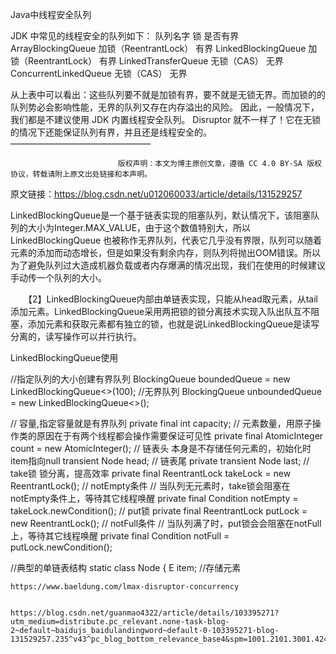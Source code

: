 Java中线程安全队列

JDK 中常见的线程安全的队列如下：
队列名字	锁	是否有界
ArrayBlockingQueue	加锁（ReentrantLock）	有界
LinkedBlockingQueue	加锁（ReentrantLock）	有界
LinkedTransferQueue	无锁（CAS）	无界
ConcurrentLinkedQueue	无锁（CAS）	无界

从上表中可以看出：这些队列要不就是加锁有界，要不就是无锁无界。而加锁的的队列势必会影响性能，无界的队列又存在内存溢出的风险。
因此，一般情况下，我们都是不建议使用 JDK 内置线程安全队列。
Disruptor 就不一样了！它在无锁的情况下还能保证队列有界，并且还是线程安全的。
————————————————

                            版权声明：本文为博主原创文章，遵循 CC 4.0 BY-SA 版权协议，转载请附上原文出处链接和本声明。
                        
原文链接：https://blog.csdn.net/u012060033/article/details/131529257


LinkedBlockingQueue是一个基于链表实现的阻塞队列，默认情况下，该阻塞队列的大小为Integer.MAX_VALUE，由于这个数值特别大，所以 LinkedBlockingQueue 也被称作无界队列，代表它几乎没有界限，队列可以随着元素的添加而动态增长，但是如果没有剩余内存，则队列将抛出OOM错误。所以为了避免队列过大造成机器负载或者内存爆满的情况出现，我们在使用的时候建议手动传一个队列的大小。

　　【2】LinkedBlockingQueue内部由单链表实现，只能从head取元素，从tail添加元素。LinkedBlockingQueue采用两把锁的锁分离技术实现入队出队互不阻塞，添加元素和获取元素都有独立的锁，也就是说LinkedBlockingQueue是读写分离的，读写操作可以并行执行。

 
LinkedBlockingQueue使用

//指定队列的大小创建有界队列
BlockingQueue<Integer> boundedQueue = new LinkedBlockingQueue<>(100);
//无界队列
BlockingQueue<Integer> unboundedQueue = new LinkedBlockingQueue<>();




// 容量,指定容量就是有界队列
private final int capacity;
// 元素数量，用原子操作类的原因在于有两个线程都会操作需要保证可见性
private final AtomicInteger count = new AtomicInteger();
// 链表头  本身是不存储任何元素的，初始化时item指向null
transient Node<E> head;
// 链表尾
private transient Node<E> last;
// take锁   锁分离，提高效率
private final ReentrantLock takeLock = new ReentrantLock();
// notEmpty条件
// 当队列无元素时，take锁会阻塞在notEmpty条件上，等待其它线程唤醒
private final Condition notEmpty = takeLock.newCondition();
// put锁
private final ReentrantLock putLock = new ReentrantLock();
// notFull条件
// 当队列满了时，put锁会会阻塞在notFull上，等待其它线程唤醒
private final Condition notFull = putLock.newCondition();

//典型的单链表结构
static class Node<E> {
    E item;  //存储元素



    https://www.baeldung.com/lmax-disruptor-concurrency


    https://blog.csdn.net/guanmao4322/article/details/103395271?utm_medium=distribute.pc_relevant.none-task-blog-2~default~baidujs_baidulandingword~default-0-103395271-blog-131529257.235^v43^pc_blog_bottom_relevance_base4&spm=1001.2101.3001.4242.1&utm_relevant_index=1
